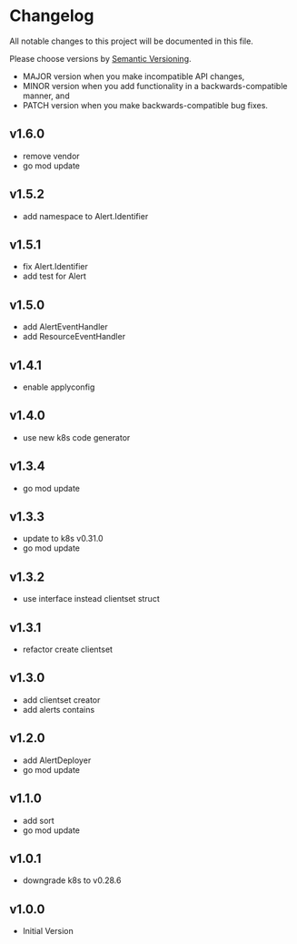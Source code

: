# Changelog

All notable changes to this project will be documented in this file.

Please choose versions by [Semantic Versioning](http://semver.org/).

* MAJOR version when you make incompatible API changes,
* MINOR version when you add functionality in a backwards-compatible manner, and
* PATCH version when you make backwards-compatible bug fixes.

## v1.6.0

- remove vendor
- go mod update

## v1.5.2

- add namespace to Alert.Identifier

## v1.5.1

- fix Alert.Identifier
- add test for Alert

## v1.5.0

- add AlertEventHandler
- add ResourceEventHandler

## v1.4.1

- enable applyconfig

## v1.4.0

- use new k8s code generator

## v1.3.4

- go mod update
 
## v1.3.3

- update to k8s v0.31.0
- go mod update

## v1.3.2

- use interface instead clientset struct

## v1.3.1

- refactor create clientset

## v1.3.0

- add clientset creator
- add alerts contains

## v1.2.0

- add AlertDeployer
- go mod update

## v1.1.0

- add sort
- go mod update

## v1.0.1

- downgrade k8s to v0.28.6

## v1.0.0

- Initial Version
